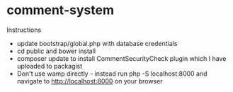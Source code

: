 # comment-system
Instructions
- update bootstrap/global.php with database credentials
- cd public and bower install
- composer update to install CommentSecurityCheck plugin which I have uploaded to packagist
- Don't use wamp directly - instead run php -S localhost:8000 and navigate to [http://localhost:8000](http://localhost:8000) on your browser

